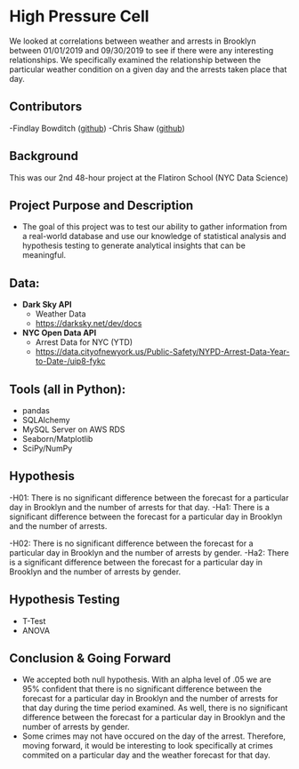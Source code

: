 # High Pressure Cell

We looked at correlations between weather and arrests in Brooklyn between 01/01/2019 and 09/30/2019 to see if there were any interesting relationships. We specifically examined the relationship between the particular weather condition on a given day and the arrests taken place that day.

## Contributors 
 -Findlay Bowditch ([github](https://github.com/fbowditch))
 -Chris Shaw ([github](https://github.com/JackBurton11/))

## Background
This was our 2nd 48-hour project at the Flatiron School (NYC Data Science)

## Project Purpose and Description
 - The goal of this project was to test our ability to gather information from a real-world database and use our knowledge of statistical analysis and hypothesis testing to generate analytical insights that can be meaningful. 
 
## Data:
 
- **Dark Sky API**
	- Weather Data
	- https://darksky.net/dev/docs
- **NYC Open Data API**
	- Arrest Data for NYC (YTD)
	- https://data.cityofnewyork.us/Public-Safety/NYPD-Arrest-Data-Year-to-Date-/uip8-fykc
	
## Tools (all in Python):
   - pandas
   - SQLAlchemy
   - MySQL Server on AWS RDS
   - Seaborn/Matplotlib
   - SciPy/NumPy

## Hypothesis 
 
 -H01: There is no significant difference between the forecast for a particular day in Brooklyn and the number of arrests for that day.
 -Ha1: There is a significant difference between the forecast for a particular day in Brooklyn and the number of arrests.
 
 -H02: There is no significant difference between the forecast for a particular day in Brooklyn and the number of arrests by gender.
 -Ha2: There is a significant difference between the forecast for a particular day in Brooklyn and the number of arrests by gender.
 
 ## Hypothesis Testing
 - T-Test
 - ANOVA
 
 ## Conclusion & Going Forward
 - We accepted both null hypothesis. With an alpha level of .05 we are 95% confident that there is no significant difference between the forecast for a particular day in Brooklyn and the number of arrests for that day during the time period examined. As well, there is no significant difference between the forecast for a particular day in Brooklyn and the number of arrests by gender. 
 - Some crimes may not have occured on the day of the arrest. Therefore, moving forward, it would be interesting to look specifically at crimes commited on a particular day and the weather forecast for that day. 

